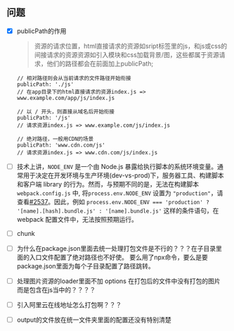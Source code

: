 ## 问题

- [x] publicPath的作用

  > 资源的请求位置，html直接请求的资源如sript标签里的js，和js或css的间接请求的资源资源如引入模块和css加载背景/图，这些都属于资源请求，他们的路径都会在前面加上publicPath;

  ```text
  // 相对路径则会从当前请求的文件路径开始衔接
  publicPath: './js'
  // 在app目录下的html直接请求的资源index.js => www.example.com/app/js/index.js 
  
  // 以 / 开头，则直接从域名后开始衔接
  publicPath: '/js'
  // 请求资源index.js => www.example.com/js/index.js
  
  // 绝对路径，一般用CDN的场景
  publicPath: 'www.cdn.com/js'
  // 请求资源index.js => www.cdn.com/js/index.js
  ```

- [ ] 技术上讲，`NODE_ENV` 是一个由 Node.js 暴露给执行脚本的系统环境变量。通常用于决定在开发环境与生产环境(dev-vs-prod)下，服务器工具、构建脚本和客户端 library 的行为。然而，与预期不同的是，无法在构建脚本 `webpack.config.js` 中, 将`process.env.NODE_ENV` 设置为 `"production"`，请查看[#2537](https://github.com/webpack/webpack/issues/2537)。因此，例如 `process.env.NODE_ENV === 'production' ? '[name].[hash].bundle.js' : '[name].bundle.js'` 这样的条件语句，在 webpack 配置文件中，无法按照预期运行。

- [ ] chunk

- [ ] 为什么在package.json里面去统一处理打包文件是不行的？？？在子目录里面的入口文件配置了绝对路径也不好使。 要么用了npx命令，要么是要package.json里面为每个子目录配置了路径跳转。

- [ ] 处理图片资源的loader里面不加 options 在打包后的文件中没有打包的图片 而是包含在js当中的？？？？

- [ ] 引入阿里云在线地址怎么打包啊？？？

- [ ] output的文件放在统一文件夹里面的配置还没有特别清楚